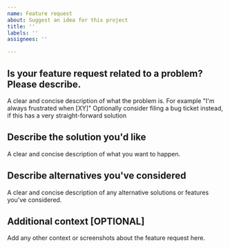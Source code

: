 ```yaml
---
name: Feature request
about: Suggest an idea for this project
title: ''
labels: ''
assignees: ''

---
```


## Is your feature request related to a problem? Please describe.
A clear and concise description of what the problem is.
For example "I'm always frustrated when [XY]"
Optionally consider filing a bug ticket instead, if this has a very straight-forward solution

## Describe the solution you'd like
A clear and concise description of what you want to happen.

## Describe alternatives you've considered
A clear and concise description of any alternative solutions or features you've considered.

## Additional context [OPTIONAL]
Add any other context or screenshots about the feature request here.
